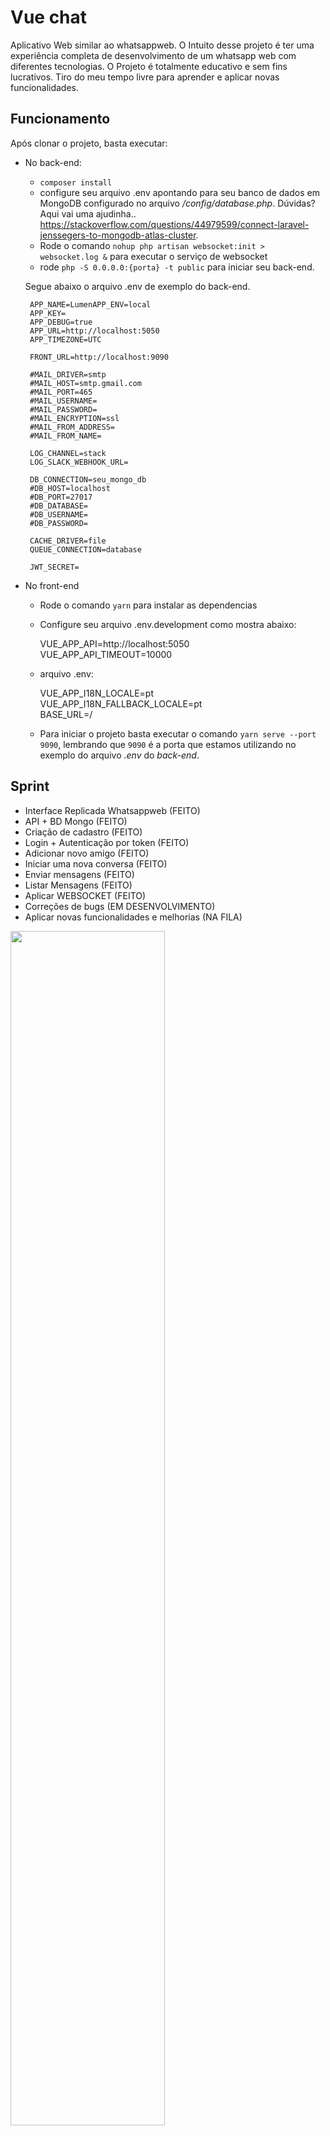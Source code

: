 # Vue chat
Aplicativo Web similar ao whatsappweb. O Intuito desse projeto é ter uma experiência completa de desenvolvimento de um whatsapp web com diferentes tecnologias. O Projeto é totalmente educativo e sem fins lucrativos. Tiro do meu tempo livre para aprender e aplicar novas funcionalidades.

## Funcionamento
Após clonar o projeto, basta executar:
- No back-end:
    * `composer install`
    * configure seu arquivo .env apontando para seu banco de dados em MongoDB configurado no arquivo */config/database.php*. Dúvidas? Aqui vai uma ajudinha.. https://stackoverflow.com/questions/44979599/connect-laravel-jenssegers-to-mongodb-atlas-cluster.
    * Rode o comando `nohup php artisan websocket:init > websocket.log &` para executar o serviço de websocket
    * rode `php -S 0.0.0.0:{porta} -t public` para iniciar seu back-end.

    Segue abaixo o arquivo .env de exemplo do back-end.
    
       APP_NAME=LumenAPP_ENV=local  
       APP_KEY=  
       APP_DEBUG=true  
       APP_URL=http://localhost:5050  
       APP_TIMEZONE=UTC  

       FRONT_URL=http://localhost:9090  

       #MAIL_DRIVER=smtp  
       #MAIL_HOST=smtp.gmail.com  
       #MAIL_PORT=465  
       #MAIL_USERNAME=  
       #MAIL_PASSWORD=  
       #MAIL_ENCRYPTION=ssl  
       #MAIL_FROM_ADDRESS=  
       #MAIL_FROM_NAME=  

       LOG_CHANNEL=stack  
       LOG_SLACK_WEBHOOK_URL=  

       DB_CONNECTION=seu_mongo_db  
       #DB_HOST=localhost  
       #DB_PORT=27017  
       #DB_DATABASE=  
       #DB_USERNAME=  
       #DB_PASSWORD=  

       CACHE_DRIVER=file  
       QUEUE_CONNECTION=database  

       JWT_SECRET=  

- No front-end
    * Rode o comando `yarn` para instalar as dependencias
 
    * Configure seu arquivo .env.development como mostra abaixo:

       VUE_APP_API=http://localhost:5050  
       VUE_APP_API_TIMEOUT=10000  
    
    * arquivo .env:  

         VUE_APP_I18N_LOCALE=pt  
         VUE_APP_I18N_FALLBACK_LOCALE=pt  
         BASE_URL=/
         
    
    * Para iniciar o projeto basta executar o comando `yarn serve --port 9090`, lembrando que `9090` é a porta que estamos utilizando no exemplo do arquivo *.env* do *back-end*.

## Sprint
- Interface Replicada Whatsappweb (FEITO)
- API + BD Mongo (FEITO)
- Criação de cadastro (FEITO)
- Login + Autenticação por token (FEITO)
- Adicionar novo amigo (FEITO)
- Iniciar uma nova conversa (FEITO)
- Enviar mensagens (FEITO)
- Listar Mensagens (FEITO)
- Aplicar WEBSOCKET (FEITO)
- Correções de bugs (EM DESENVOLVIMENTO)
- Aplicar novas funcionalidades e melhorias (NA FILA)

<img src="https://user-images.githubusercontent.com/19272954/116827217-49edb700-ab6e-11eb-8ddf-f4b9f1eb0c8f.png" width="70%">
<img src="https://user-images.githubusercontent.com/19272954/116827224-4d813e00-ab6e-11eb-8149-a622a5b57694.png" width="70%">
<img src="https://user-images.githubusercontent.com/19272954/116827226-4f4b0180-ab6e-11eb-9b70-682a8328f27e.png" width="70%">
<img src="https://user-images.githubusercontent.com/19272954/116827228-507c2e80-ab6e-11eb-89c9-025cced284f2.png" width="70%">
<img src="https://user-images.githubusercontent.com/19272954/116827229-51ad5b80-ab6e-11eb-8e9f-5ae7d5f198c0.png" width="70%">


